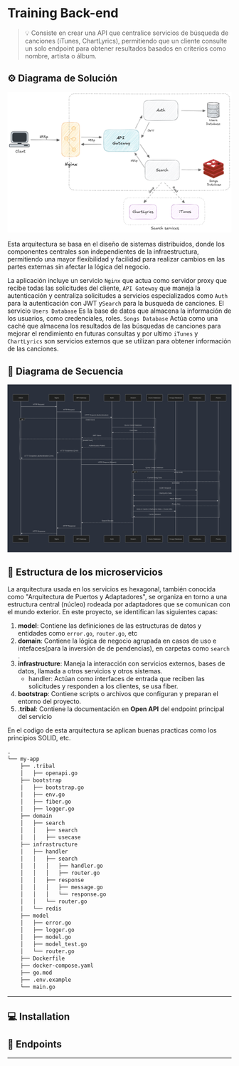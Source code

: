 # Training Back-end

> 💡 Consiste en crear una API que centralice servicios de búsqueda de canciones (iTunes, ChartLyrics),
> permitiendo que un cliente consulte un solo endpoint para obtener resultados basados en criterios como nombre, artista o álbum.

## ⚙️ Diagrama de Solución

![Diagrama de Solución](./assets/diagrama_solucion.png)

Esta arquitectura se basa en el diseño de sistemas distribuidos, donde los componentes centrales son independientes de la infraestructura, 
permitiendo una mayor flexibilidad y facilidad para realizar cambios en las partes externas sin afectar la lógica del negocio.

La aplicación incluye un servicio `Nginx` que actua como servidor proxy que recibe todas las solicitudes del cliente, 
`API Gateway` que maneja la autenticación y centraliza solicitudes a servicios especializados como `Auth` para la autenticación con JWT y`Search` para la busqueda de canciones.
El servicio `Users Database` Es la base de datos que almacena la información de los usuarios, como credenciales, roles.
`Songs Database` Actúa como una caché que almacena los resultados de las búsquedas de canciones para mejorar el rendimiento en futuras consultas 
y por ultimo `iTunes` y `ChartLyrics` son servicios externos que se utilizan para obtener información de las canciones.

## 🎲 Diagrama de Secuencia

![Diagrama de secuencia](./assets/diagrama_secuencia.png)

## 🎯  Estructura de los microservicios

La arquitectura usada en los servicios es hexagonal, también conocida como "Arquitectura de Puertos y Adaptadores", se organiza en torno a una estructura central (núcleo) rodeada por adaptadores que se comunican con el mundo exterior. 
En este proyecto, se identifican las siguientes capas:

1. **model**: Contiene las definiciones de las estructuras de datos y entidades como `error.go`, `router.go`, etc
2. **domain**: Contiene la lógica de negocio agrupada en casos de uso e intefaces(para la inversión de de pendencias), en carpetas como `search` .
3. **infrastructure**: Maneja la interacción con servicios externos, bases de datos, llamada a otros servicios  y otros sistemas.
    - handler: Actúan como interfaces de entrada que reciben las solicitudes y responden a los clientes, se usa fiber.
4. **bootstrap**: Contiene scripts o archivos que configuran y preparan el entorno del proyecto.
5. .**tribal**: Contiene la documentación en **Open API** del endpoint principal del servicio

En el codigo de esta arquitectura se aplican buenas practicas como los principios SOLID, etc.

```
.
└── my-app
    ├── .tribal
    │   ├── openapi.go
    ├── bootstrap
    │   ├── bootstrap.go
    │   ├── env.go
    │   ├── fiber.go
    │   ├── logger.go
    ├── domain
    │   ├── search
    │   │   ├── search
    │   │   ├── usecase
    ├── infrastructure
    │   ├── handler
    │   │   ├── search
    │   │   │   ├── handler.go
    │   │   │   ├── router.go
    │   │   ├── response
    │   │   │   ├── message.go
    │   │   │   └── response.go
    │   │   └── router.go
    │   └── redis
    ├── model
    │   ├── error.go
    │   ├── logger.go
    │   ├── model.go
    │   ├── model_test.go
    │   └── router.go
    ├── Dockerfile
    ├── docker-compose.yaml   
    ├── go.mod
    ├── .env.example    
    └── main.go  
```

---

## 💻 Installation

## 🧙 Endpoints

---

